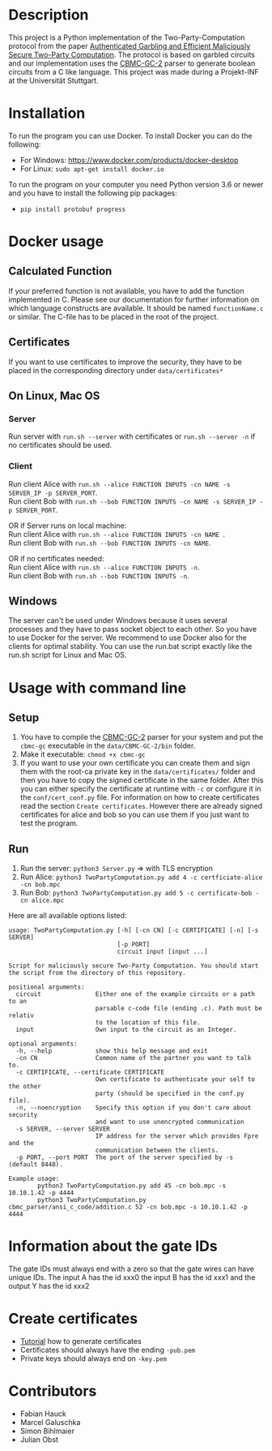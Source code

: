 # Description
This project is a Python implementation of the Two-Party-Computation protocol from the
paper [Authenticated Garbling and Efficient Maliciously Secure Two-Party Computation](https://eprint.iacr.org/2017/030). 
The protocol is based on garbled circuits and our implementation uses the [CBMC-GC-2](https://gitlab.com/securityengineering/CBMC-GC-2) parser to
generate boolean circuits from a C like language. This project was made during a Projekt-INF
at the Universität Stuttgart.

# Installation
To run the program you can use Docker. To install Docker you can do the following:
- For Windows: https://www.docker.com/products/docker-desktop
- For Linux: ```sudo apt-get install docker.io```

To run the program on your computer you need Python version 3.6 or newer and you have to install the following pip packages:
- ```pip install protobuf progress```

# Docker usage 

## Calculated Function
If your preferred function is not available, you have to add the function implemented in C. 
Please see our documentation for further information on which language constructs are available.
It should be named ```functionName.c``` or similar.
The C-file has to be placed in the root of the project.

## Certificates
If you want to use certificates to improve the security, they have to be placed in the corresponding directory
under ```data/certificates*``` 

## On Linux, Mac OS
### Server 
Run server with ```run.sh --server``` with certificates 
or ```run.sh --server -n``` if no certificates should be used.  

### Client
Run client Alice with ```run.sh --alice FUNCTION INPUTS -cn NAME -s SERVER_IP -p SERVER_PORT```.   
Run client Bob with ```run.sh --bob FUNCTION INPUTS -cn NAME -s SERVER_IP -p SERVER_PORT```.   

OR if Server runs on local machine:<br/>
Run client Alice with ```run.sh --alice FUNCTION INPUTS -cn NAME ```.   
Run client Bob with ```run.sh --bob FUNCTION INPUTS -cn NAME```.   

OR if no certificates needed:<br/>
Run client Alice with ```run.sh --alice FUNCTION INPUTS -n```.   
Run client Bob with ```run.sh --bob FUNCTION INPUTS -n```.  

## Windows

The server can't be used under Windows because it uses several processes and they have
to pass socket object to each other. So you have to use Docker for the server. We recommend
to use Docker also for the clients for optimal stability. You can use the run.bat script
exactly like the run.sh script for Linux and Mac OS.

# Usage with command line

## Setup
1. You have to compile the [CBMC-GC-2](https://gitlab.com/securityengineering/CBMC-GC-2) parser for your system and 
put the ```cbmc-gc``` executable in the ```data/CBMC-GC-2/bin``` folder.
2. Make it executable: ```chmod +x cbmc-gc```
3. If you want to use your own certificate you can create them and sign them with the
root-ca private key in the ``data/certificates/`` folder and then you have to copy the 
signed certificate in the same folder. After this you can either specify the certificate
at runtime with ``-c`` or configure it in the ``conf/cert_conf.py`` file. For information
on how to create certificates read the section ``Create certificates``. However there 
are already signed certificates for alice and bob so you can use them if you just want to 
test the program.

## Run
1. Run the server: ```python3 Server.py``` => with TLS encryption
2. Run Alice: ```python3 TwoPartyComputation.py add 4 -c certficiate-alice -cn bob.mpc```
3. Run Bob: ```python3 TwoPartyComputation.py add 5 -c certificate-bob -cn alice.mpc```

Here are all available options listed:
````
usage: TwoPartyComputation.py [-h] [-cn CN] [-c CERTIFICATE] [-n] [-s SERVER]
                              [-p PORT]
                              circuit input [input ...]

Script for maliciously secure Two-Party Computation. You should start the script from the directory of this repository.

positional arguments:
  circuit               Either one of the example circuits or a path to an
                        parsable c-code file (ending .c). Path must be relativ
                        to the location of this file.
  input                 Own input to the circuit as an Integer.

optional arguments:
  -h, --help            show this help message and exit
  -cn CN                Common name of the partner you want to talk to.
  -c CERTIFICATE, --certificate CERTIFICATE
                        Own certificate to authenticate your self to the other
                        party (should be specified in the conf.py file).
  -n, --noencryption    Specify this option if you don't care about security
                        and want to use unencrypted communication
  -s SERVER, --server SERVER
                        IP address for the server which provides Fpre and the
                        communication between the clients.
  -p PORT, --port PORT  The port of the server specified by -s (default 8448).

Example usage:
        python3 TwoPartyComputation.py add 45 -cn bob.mpc -s 10.10.1.42 -p 4444
        python3 TwoPartyComputation.py cbmc_parser/ansi_c_code/addition.c 52 -cn bob.mpc -s 10.10.1.42 -p 4444

````

# Information about the gate IDs
The gate IDs must always end with a zero so that the gate wires can have 
unique IDs. The input A has the id xxx0 the input B has the id xxx1 and
the output Y has the id xxx2

# Create certificates
- [Tutorial](https://legacy.thomas-leister.de/eine-eigene-openssl-ca-erstellen-und-zertifikate-ausstellen/) how to generate certificates
- Certificates should always have the ending ``-pub.pem``
- Private keys should always end on ``-key.pem``

# Contributors
- Fabian Hauck
- Marcel Galuschka
- Simon Bihlmaier
- Julian Obst
